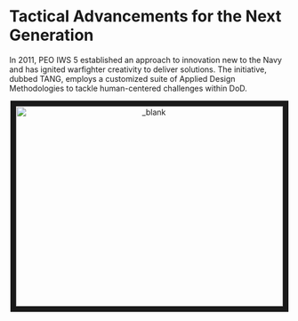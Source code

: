 # **T**actical **A**dvancements for the **N**ext **G**eneration

In 2011, PEO IWS 5 established an approach to innovation new to the Navy and has ignited warfighter creativity to deliver solutions.
The initiative, dubbed TANG, employs a customized suite of Applied Design Methodologies to tackle human-centered challenges within DoD.

<p align="center">
  <a href="http://www.youtube.com/watch?v=i9kxffGWU8M" target="_blank">
    <img src="http://img.youtube.com/vi/i9kxffGWU8M/0.jpg" alt="_blank" width="480" height="360" border="10" />
  </a>
</p>
